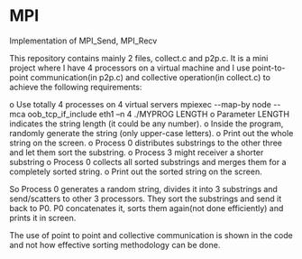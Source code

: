 # MPI
Implementation of MPI_Send, MPI_Recv

This repository contains mainly 2 files, collect.c and p2p.c.
It is a mini project where I have 4 processors on a virtual machine and I use point-to-point communication(in p2p.c) and collective operation(in collect.c) to achieve the following requirements:

o	Use totally 4 processes on 4 virtual servers
mpiexec --map-by node --mca oob_tcp_if_include eth1 –n 4 ./MYPROG LENGTH
o	Parameter LENGTH indicates the string length (it could be any number).
o	Inside the program, randomly generate the string (only upper-case letters).
o	Print out the whole string on the screen.
o	Process 0 distributes substrings to the other three and let them sort the substring.
o	Process 3 might receiver a shorter substring
o	Process 0 collects all sorted substrings and merges them for a completely sorted string.
o	Print out the sorted string on the screen.

So Process 0 generates a random string, divides it into 3 substrings and send/scatters to other 3 processors. They sort the substrings and send it back to P0. P0 concatenates it, sorts them again(not done efficiently) and prints it in screen.

The use of point to point and collective communication is shown in the code and not how effective sorting methodology can be done.
